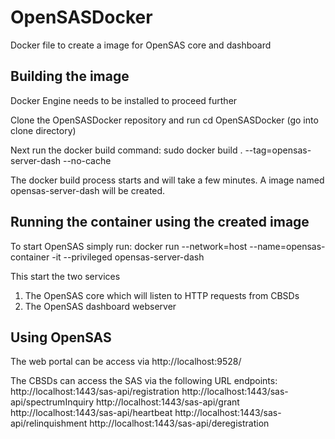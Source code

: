 # OpenSASDocker
Docker file to create a image for OpenSAS core and dashboard

## Building  the image
Docker Engine needs to be installed to proceed further

Clone the OpenSASDocker repository and run cd OpenSASDocker (go into clone directory)

Next run the docker build command:
sudo docker build . --tag=opensas-server-dash --no-cache

The docker build process starts and will take a few minutes. A image named opensas-server-dash will be created.

## Running the container using the created image

To start OpenSAS simply run:
docker run --network=host --name=opensas-container -it --privileged opensas-server-dash

This start the two services
1) The OpenSAS core which will listen to HTTP requests from CBSDs
2) The OpenSAS dashboard webserver

## Using OpenSAS

The web portal can be access via http://localhost:9528/

The CBSDs can access the SAS via the following URL endpoints:
http://localhost:1443/sas-api/registration
http://localhost:1443/sas-api/spectrumInquiry
http://localhost:1443/sas-api/grant
http://localhost:1443/sas-api/heartbeat
http://localhost:1443/sas-api/relinquishment
http://localhost:1443/sas-api/deregistration

